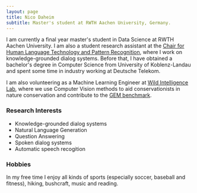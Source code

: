 ```yaml
---
layout: page
title: Nico Daheim
subtitle: Master's student at RWTH Aachen University, Germany.
---
```


I am currently a final year master's student in Data Science at RWTH Aachen University.
I am also a student research assistant at the [Chair for Human Language Technology and Pattern Recognition](https://www-i6.informatik.rwth-aachen.de/web/Homepage/index.html), where I work on knowledge-grounded dialog systems.
Before that, I have obtained a bachelor's degree in Computer Science from University of Koblenz-Landau and spent some time in industry working at Deutsche Telekom.

I am also volunteering as a Machine Learning Engineer at [Wild Intelligence Lab](https://wildintelligencelab.com), where we use Computer Vision methods to aid conservationists in nature conservation and contribute to the [GEM benchmark](https://gem-benchmark.com).

### Research Interests

<ul>
  <li>Knowledge-grounded dialog systems</li>
  <li>Natural Language Generation</li>
  <li>Question Answering</li>
  <li>Spoken dialog systems</li>
  <li>Automatic speech recogition</li>
</ul>

### Hobbies

In my free time I enjoy all kinds of sports (especially soccer, baseball and fitness), hiking, bushcraft, music and reading.